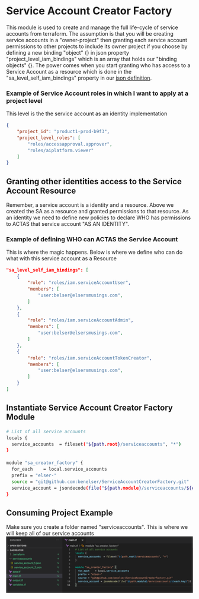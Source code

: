 # Service Account Creator Factory 
This module is used to create and manage the full life-cycle of service accounts from terraform. The assumption is that you will be creating service accounts in a "owner-project" then granting each service account permissions to other projects to include its owner project if you choose by defining a new binding "object" {} in json property "project_level_iam_bindings" which is an array that holds our "binding objects" {}. The power comes when you start granting who has access to a Service Account as a resource which is done in the "sa_level_self_iam_bindings" property in our [json definition](./service_account_EXAMPLE.json). 

### Example of Service Account roles in which I want to apply at a project level
This level is the the service account as an identity implementation

```json
{
    "project_id": "product1-prod-b9f3",
    "project_level_roles": [
        "roles/accessapproval.approver",
        "roles/aiplatform.viewer"
    ]
}

```

## Granting other identities access to the Service Account Resource
Remember, a service account is a identity and a resource. Above we created the SA as a resource and granted permissions to that resource. As an identity we need to define new policies to declare WHO has permissions to ACTAS that service account "AS AN IDENTITY".

### Example of defining WHO can ACTAS the Service Account
This is where the magic happens. Below is where we define who can do what with this service account as a Resource

```json
"sa_level_self_iam_bindings": [
    {
        "role": "roles/iam.serviceAccountUser",
        "members": [
            "user:belser@elsersmusings.com",
        ]
    },
    {
        "role": "roles/iam.serviceAccountAdmin",
        "members": [
            "user:belser@elsersmusings.com",
        ]
    },
    {
        "role": "roles/iam.serviceAccountTokenCreator",
        "members": [
            "user:belser@elsersmusings.com",
        ]
    }
]
```

## Instantiate Service Account Creator Factory Module
```bash
# List of all service accounts
locals {
  service_accounts  = fileset("${path.root}/serviceaccounts", "*")
}

module "sa_creator_factory" {
  for_each    = local.service_accounts
  prefix = "elser-"
  source = "git@github.com:benelser/ServiceAccountCreatorFactory.git"
  service_account = jsondecode(file("${path.module}/serviceaccounts/${each.key}"))
}
```

## Consuming Project Example
Make sure you create a folder named "serviceaccounts". This is where we will keep all of our service accounts
![Consuming Project](./repo.png)